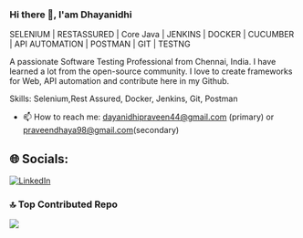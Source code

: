 ### Hi there 👋,  I'am Dhayanidhi

SELENIUM | RESTASSURED | Core Java | JENKINS | DOCKER | CUCUMBER | API AUTOMATION | POSTMAN | GIT | TESTNG

A passionate Software Testing Professional from Chennai, India.
I have learned a lot from the open-source community. I love to create frameworks for Web, API automation and contribute here in my Github.

Skills: Selenium,Rest Assured, Docker, Jenkins, Git, Postman

- 📫 How to reach me: dayanidhipraveen44@gmail.com (primary) or praveendhaya98@gmail.com(secondary)

## 🌐 Socials:
[![LinkedIn](https://img.shields.io/badge/LinkedIn-%230077B5.svg?logo=linkedin&logoColor=white)](https://linkedin.com/in/dhayanidhiqa) 

### 🔝 Top Contributed Repo
![](https://github-contributor-stats.vercel.app/api?username=DhayanidhiKB&limit=5&theme=juicyfresh&combine_all_yearly_contributions=true)

<!-- Proudly created with GPRM ( https://gprm.itsvg.in ) -->

